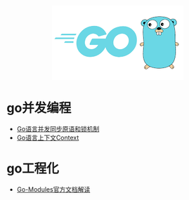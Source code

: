 <div align=center width=60%><img src="/assets/logo.jpg"/></div>

# go并发编程

* [Go语言并发同步原语和锁机制](docs/Go语言并发同步原语和锁.md)
* [Go语言上下文Context](/docs/Go语言上下文Context.md)

# go工程化

* [Go-Modules官方文档解读](docs/Go-Modules官方文档解读.md)